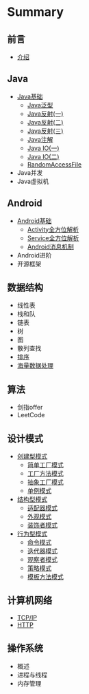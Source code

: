 # Summary

## 前言

* [介绍](README.md)

## Java

* [Java基础](/java/basis.md)
  * [Java泛型](/java/basis/genericity.md)
  * [Java反射\(一\)](/java/basis/reflection1.md)
  * [Java反射\(二\)](/java/basis/reflection2.md)
  * [Java反射\(三\)](/java/basis/reflection3.md)
  * [Java注解](/java/basis/annotation.md)
  * [Java IO\(一\)](/java/basis/java-io1.md)
  * [Java IO\(二\)](/java/basis/java-io2.md)
  * [RandomAccessFile](/java/basis/randomaccessfile.md)
* Java并发
* Java虚拟机

## Android

* [Android基础](/android/basis.md)
  * [Activity全方位解析](/android/basis/activity.md)
  * [Service全方位解析](/android/basis/service.md)
  * [Android消息机制](/android/basis/message-mechanism.md)
* Android进阶
* 开源框架

## 数据结构

* 线性表
* 栈和队
* 链表
* 树
* 图
* 散列查找
* [排序](/data-structure/sort.md)
* [海量数据处理](/data-structure/mass_data_processing.md)

## 算法

* 剑指offer
* LeetCode

## 设计模式

* [创建型模式](/design-mode/Builder-Pattern.md)
  * [简单工厂模式](/design-mode/Builder-Pattern/Simple-Factory.md)
  * [工厂方法模式](/design-mode/Builder-Pattern/Factory-Method.md)
  * [抽象工厂模式](/design-mode/Builder-Pattern/Abstract-Factory.md)
  * [单例模式](/design-mode/Builder-Pattern/Singleton-Pattern.md)
* [结构型模式](/design-mode/Structural-Patterns.md)
  * [适配器模式](/design-mode/Structural-Patterns/Adapter-Pattern.md)
  * [外观模式](/design-mode/Structural-Patterns/Facade-Pattern.md)
  * [装饰者模式](/design-mode/Structural-Patterns/Decorator-Pattern.md)
* [行为型模式](/design-mode/Behavioral-Pattern.md)
  * [命令模式](/design-mode/Behavioral-Pattern/Command-Pattern.md)
  * [迭代器模式](/design-mode/Behavioral-Pattern/Iterator-Pattern.md)
  * [观察者模式](/design-mode/Behavioral-Pattern/Observer-Pattern.md)
  * [策略模式](/design-mode/Behavioral-Pattern/Strategy-Pattern.md)
  * [模板方法模式](/design-mode/Behavioral-Pattern/Template-Method.md)

## 计算机网络

* [TCP/IP](/computer-networks/tcpip.md)
* [HTTP](/computer-networks/http.md)

## 操作系统

* 概述
* 进程与线程
* 内存管理



